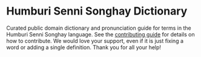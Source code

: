 
# Humburi Senni Songhay Dictionary

Curated public domain dictionary and pronunciation guide for terms in the Humburi Senni Songhay language. See the [contributing guide](https://github.com/drumworkteam/term/blob/make/.github/contributing.md) for details on how to contribute. We would love your support, even if it is just fixing a word or adding a single definition. Thank you for all your help!